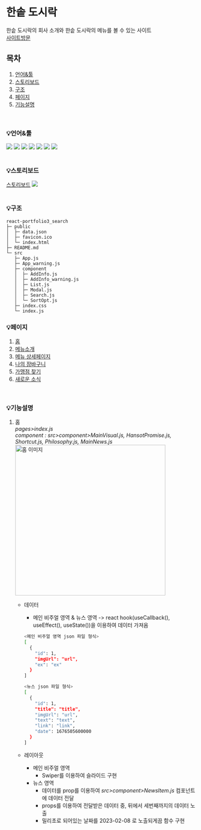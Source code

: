 # 한솥 도시락
한솥 도시락의 회사 소개와 한솥 도시락의 메뉴를 볼 수 있는 사이트<br />
[사이트방문](http://ys-react-hansot.s3-website.ap-northeast-2.amazonaws.com/)
## 목차
1. [언어&#x0026;툴](#언어&툴)
2. [스토리보드](#스토리보드)
3. [구조](#구조)
4. [페이지](#페이지)
5. [기능설명](#기능설명)

<br />

### 💡언어&#x0026;툴
<img src="https://img.shields.io/badge/HTML5-E34F26?style=E34F26&logo=HTML5&logoColor=fff"/> <img src="https://img.shields.io/badge/CSS3-1572B6?style=1572B6&logo=CSS3&logoColor=fff"/> <img src="https://img.shields.io/badge/JavaScript-F7DF1E?style=F7DF1E&logo=JavaScript&logoColor=333"/> <img src="https://img.shields.io/badge/Node.js-339933?style=339933&logo=Node.js&logoColor=fff"/> <img src="https://img.shields.io/badge/npm-CB3837?style=CB3837&logo=npm&logoColor=fff"/> <img src="https://img.shields.io/badge/React-61DAFB?style=61DAFB&logo=React&logoColor=fff"/> <img src="https://img.shields.io/badge/Redux-764ABC?style=764ABC&logo=Redux&logoColor=fff"/>
<br />
<br />

### 💡스토리보드
[스토리보드](https://www.figma.com/file/3bA7Takc9KNJzv901hw7pq/%EB%A6%AC%EC%95%A1%ED%8A%B8%ED%8F%AC%ED%8A%B8%ED%8F%B4%EB%A6%AC%EC%98%A42-%ED%95%9C%EC%86%A5%EB%8F%84%EC%8B%9C%EB%9D%BD?node-id=0-1&t=fWFBgzDOj13tEVOI-0)
<img src="https://img.shields.io/badge/figma-F24E1E?style=000000&logo=figma&logoColor=fff"/>
<br />
<br />

### 💡구조
```
react-portfolio3_search
├─ public
│  ├─ data.json
│  ├─ favicon.ico
│  └─ index.html
├─ README.md
└─ src
   ├─ App.js
   ├─ App_warning.js
   ├─ component
   │  ├─ AddInfo.js
   │  ├─ AddInfo_warning.js
   │  ├─ List.js
   │  ├─ Modal.js
   │  ├─ Search.js
   │  └─ SortOpt.js
   ├─ index.css
   └─ index.js

```

### 💡페이지
  1. [홈](#1-홈)
  2. [메뉴소개](#2-메뉴소개)
  3. [메뉴 상세페이지](#3-메뉴-상세페이지)
  4. [나의 장바구니](#4-나의-장바구니)
  5. [가맹점 찾기](#5-가맹점-찾기)
  6. [새로운 소식](#6-새로운-소식)
<br />

### 💡기능설명
  1. 홈<br />
    *pages>index.js*<br />
    *component : src>component>MainVisual.js, HansotPromise.js, Shortcut.js, Philosophy.js, MainNews.js*
    <br />
    <img src="https://ys-react-hansot.s3.ap-northeast-2.amazonaws.com/git/home.png" alt="홈 이미지" width="400" />
      - 데이터
        - 메인 비주얼 영역 & 뉴스 영역 -> react hook(useCallback(), useEffect(), useState())을 이용하여 데이터 가져옴

        ```bash
        <메인 비주얼 영역 json 파일 형식>
        [
          {
            "id": 1,
            "imgUrl": "url",
            "ex": "ex"
          }
        ]

        <뉴스 json 파일 형식>
        [
          {
            "id": 1,
            "title": "title",
            "imgUrl": "url",
            "text": "text",
            "link": "link",
            "date": 1676505600000
          }
        ]
        ```

      - 레이아웃
        - 메인 비주얼 영역<br />
          - Swiper를 이용하여 슬라이드 구현
        - 뉴스 영역<br />
          - 데이터를 prop를 이용하여 *src>component>NewsItem.js* 컴포넌트에 데이터 전달
          - props를 이용하여 전달받은 데이터 중, 뒤에서 세번째까지의 데이터 노출
          - 밀리초로 되어있는 날짜를 2023-02-08 로 노출되게끔 함수 구현<br />
    <br />
    <br />